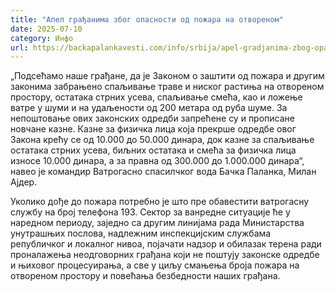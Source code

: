 ```yaml
---
title: "Апел грађанима због опасности од пожара на отвореном"
date: 2025-07-10
category: Инфо
url: https://backapalankavesti.com/info/srbija/apel-gradjanima-zbog-opasnosti-od-pozara-na-otvorenom/
---
```


„Подсећамо наше грађане, да је Законом о заштити од пожара и другим законима забрањено спаљивање траве и ниског растиња на отвореном простору, остатака стрних усева, спаљивање смећа, као и ложење ватре у шуми и на удаљености од 200 метара од руба шуме. За непоштовање ових законских одредби запрећене су и прописане новчане казне. Казне за физичка лица која прекрше одредбе овог Закона крећу се од 10.000 до 50.000 динара, док казне за спаљивање остатака стрних усева, биљних остатака и смећа за физичка лица износе 10.000 динара, а за правна од 300.000 до 1.000.000 динара“, навео је командир Ватрогасно спасилчког вода Бачка Паланка, Милан Ајдер.

Уколико дође до пожара потребно је што пре обавестити ватрогасну службу на број телефона 193. Сектор за ванредне ситуације ће у наредном периоду, заједно са другим линијама рада Министарства унутрашњих послова, надлежним инспекцијским службама републичког и локалног нивоа, појачати надзор и обилазак терена ради проналажења неодговорних грађана који не поштују законске одредбе и њиховог
процесуирања, а све у циљу смањења броја пожара на отвореном простору и повећања безбедности наших грађана.
